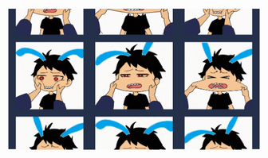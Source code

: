 ![alt text](https://github.com/arslanbekzhaparov/arslanbekzhaparov/blob/main/Frame%201.png?raw=true)

